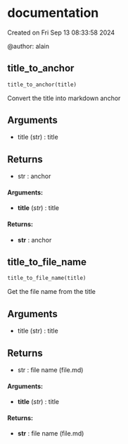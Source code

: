 # documentation

Created on Fri Sep 13 08:33:58 2024

@author: alain

## title_to_anchor

``` python
title_to_anchor(title)
```

Convert the title into markdown anchor

Arguments
---------
- title (str) : title

Returns
-------
- str : anchor


#### Arguments:
- **title** (_str_) : title



#### Returns:
- **str** : anchor

## title_to_file_name

``` python
title_to_file_name(title)
```

Get the file name from the title

Arguments
---------
- title (str) : title

Returns
-------
- str : file name (file.md)


#### Arguments:
- **title** (_str_) : title



#### Returns:
- **str** : file name (file.md)